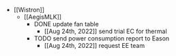 - [[Wistron]]
	- [[AegisMLK]]
		- DONE update fan table
			- [[Aug 24th, 2022]] send trial EC for thermal
		- TODO send power consumption report to Eason
			- [[Aug 24th, 2022]] request EE team